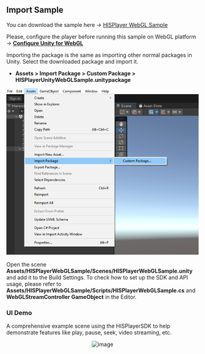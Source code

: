 ## Import Sample
You can download the sample here -> [HISPlayer WebGL Sample](https://downloads.hisplayer.com/Unity/WebGL/HISPlayerUnityWebGLSample.unitypackage)

Please, configure the player before running this sample on WebGL platform ->  [**Configure Unity for WebGL**](./setup-guide.md#Configure-Unity-for-WebGL)

Importing the package is the same as importing other normal packages in Unity. Select the downloaded package and import it.

- **Assets > Import Package > Custom Package > HISPlayerUnityWebGLSample.unitypackage**

<p align="center">
<img src="./assets/import-package.png">
</p>
  
Open the scene **Assets/HISPlayerWebGLSample/Scenes/HISPlayerWebGLSample.unity** and add it to the Build Settings. 
To check how to set up the SDK and API usage, please refer to **Assets/HISPlayerWebGLSample/Scripts/HISPlayerWebGLSample.cs** and **WebGLStreamController GameObject** in the Editor.

### UI Demo
A comprehensive example scene using the HISPlayerSDK to help demonstrate features like play, pause, seek, video streaming, etc.

<p align="center">
<img width="900" alt="image" src="https://github.com/HISPlayer/UnityWebGL-SDK/assets/47497948/928ca4d0-5bfe-4231-a511-63e13292b892">
</p>
